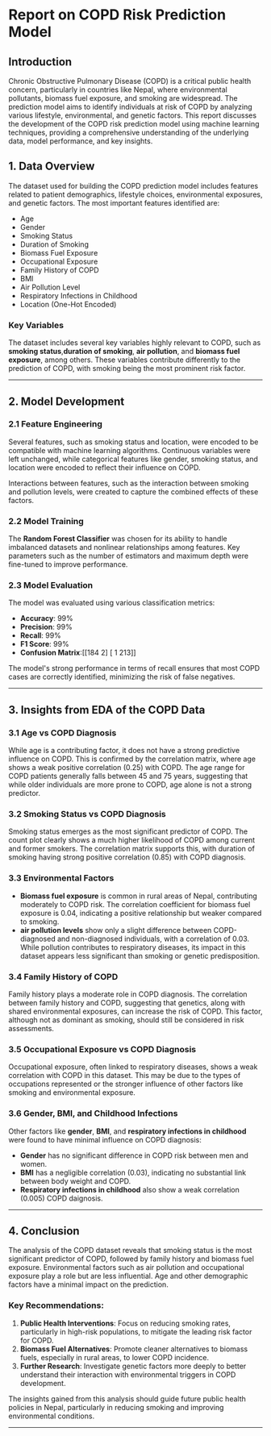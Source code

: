# Report on COPD Risk Prediction Model

## Introduction
Chronic Obstructive Pulmonary Disease (COPD) is a critical public health concern, particularly in countries like Nepal, where environmental pollutants, biomass fuel exposure, and smoking are widespread. The prediction model aims to identify individuals at risk of COPD by analyzing various lifestyle, environmental, and genetic factors. This report discusses the development of the COPD risk prediction model using machine learning techniques, providing a comprehensive understanding of the underlying data, model performance, and key insights.

## 1. Data Overview

The dataset used for building the COPD prediction model includes features related to patient demographics, lifestyle choices, environmental exposures, and genetic factors. The most important features identified are:
- Age
- Gender
- Smoking Status
- Duration of Smoking
- Biomass Fuel Exposure
- Occupational Exposure
- Family History of COPD
- BMI
- Air Pollution Level
- Respiratory Infections in Childhood
- Location (One-Hot Encoded)

### Key Variables
The dataset includes several key variables highly relevant to COPD, such as **smoking status**,**duration of smoking**, **air pollution**, and **biomass fuel exposure**, among others. These variables contribute differently to the prediction of COPD, with smoking being the most prominent risk factor.

---

## 2. Model Development

### 2.1 Feature Engineering
Several features, such as smoking status and location, were encoded to be compatible with machine learning algorithms. Continuous variables were left unchanged, while categorical features like gender, smoking status, and location were encoded to reflect their influence on COPD.

Interactions between features, such as the interaction between smoking and pollution levels, were created to capture the combined effects of these factors.

### 2.2 Model Training
The **Random Forest Classifier** was chosen for its ability to handle imbalanced datasets and nonlinear relationships among features. Key parameters such as the number of estimators and maximum depth were fine-tuned to improve performance.

### 2.3 Model Evaluation
The model was evaluated using various classification metrics:
- **Accuracy**: 99%
- **Precision**: 99%
- **Recall**: 99%
- **F1 Score**: 99%
- **Confusion Matrix**:[[184   2]
                        [  1 213]]

The model's strong performance in terms of recall ensures that most COPD cases are correctly identified, minimizing the risk of false negatives.

---

## 3. Insights from EDA of the COPD Data

### 3.1 Age vs COPD Diagnosis
While age is a contributing factor, it does not have a strong predictive influence on COPD. This is confirmed by the correlation matrix, where age shows a weak positive correlation (0.25) with COPD. The age range for COPD patients generally falls between 45 and 75 years, suggesting that while older individuals are more prone to COPD, age alone is not a strong predictor.

### 3.2 Smoking Status vs COPD Diagnosis
Smoking status emerges as the most significant predictor of COPD. The count plot clearly shows a much higher likelihood of COPD among current and former smokers. The correlation matrix supports this, with duration of smoking having strong positive correlation (0.85) with COPD diagnosis.

### 3.3 Environmental Factors
- **Biomass fuel exposure** is common in rural areas of Nepal, contributing moderately to COPD risk. The correlation coefficient for biomass fuel exposure is 0.04, indicating a positive relationship but weaker compared to smoking.
- **air pollution levels** show only a slight difference between COPD-diagnosed and non-diagnosed individuals, with a correlation of 0.03. While pollution contributes to respiratory diseases, its impact in this dataset appears less significant than smoking or genetic predisposition.

### 3.4 Family History of COPD
Family history plays a moderate role in COPD diagnosis. The correlation between family history and COPD, suggesting that genetics, along with shared environmental exposures, can increase the risk of COPD. This factor, although not as dominant as smoking, should still be considered in risk assessments.

### 3.5 Occupational Exposure vs COPD Diagnosis
Occupational exposure, often linked to respiratory diseases, shows a weak correlation with COPD in this dataset. This may be due to the types of occupations represented or the stronger influence of other factors like smoking and environmental exposure.

### 3.6 Gender, BMI, and Childhood Infections
Other factors like **gender**, **BMI**, and **respiratory infections in childhood** were found to have minimal influence on COPD diagnosis:
- **Gender** has no significant difference in COPD risk between men and women.
- **BMI** has a negligible correlation (0.03), indicating no substantial link between body weight and COPD.
- **Respiratory infections in childhood** also show a weak correlation (0.005) COPD daignosis.

---

## 4. Conclusion

The analysis of the COPD dataset reveals that smoking status is the most significant predictor of COPD, followed by family history and biomass fuel exposure. Environmental factors such as air pollution and occupational exposure play a role but are less influential. Age and other demographic factors have a minimal impact on the prediction.

### Key Recommendations:
1. **Public Health Interventions**: Focus on reducing smoking rates, particularly in high-risk populations, to mitigate the leading risk factor for COPD.
2. **Biomass Fuel Alternatives**: Promote cleaner alternatives to biomass fuels, especially in rural areas, to lower COPD incidence.
3. **Further Research**: Investigate genetic factors more deeply to better understand their interaction with environmental triggers in COPD development.

The insights gained from this analysis should guide future public health policies in Nepal, particularly in reducing smoking and improving environmental conditions.

---